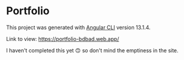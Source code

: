 # Portfolio

This project was generated with [Angular CLI](https://github.com/angular/angular-cli) version 13.1.4.

Link to view:
https://portfolio-bdbad.web.app/

I haven't completed this yet 🙃 so don't mind the emptiness in the site.

